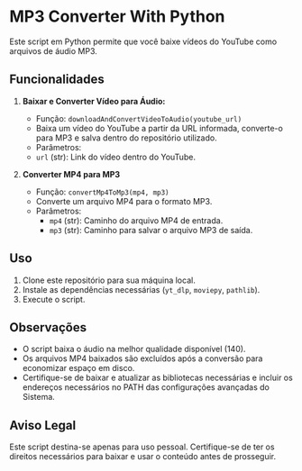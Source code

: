 # MP3 Converter With Python

Este script em Python permite que você baixe vídeos do YouTube como arquivos de áudio MP3.

## Funcionalidades

1. **Baixar e Converter Vídeo para Áudio:**
   - Função: `downloadAndConvertVideoToAudio(youtube_url)`
   - Baixa um vídeo do YouTube a partir da URL informada, converte-o para MP3 e salva dentro do repositório utilizado.
   -  Parâmetros:
     - `url` (str): Link do vídeo dentro do YouTube.

2. **Converter MP4 para MP3**
   - Função: `convertMp4ToMp3(mp4, mp3)`
   - Converte um arquivo MP4 para o formato MP3.
   - Parâmetros:
     - `mp4` (str): Caminho do arquivo MP4 de entrada.
     - `mp3` (str): Caminho para salvar o arquivo MP3 de saída.

## Uso

1. Clone este repositório para sua máquina local.
2. Instale as dependências necessárias (`yt_dlp`, `moviepy`, `pathlib`).
3. Execute o script.

## Observações

- O script baixa o áudio na melhor qualidade disponível (140).
- Os arquivos MP4 baixados são excluídos após a conversão para economizar espaço em disco.
- Certifique-se de baixar e atualizar as bibliotecas necessárias e incluir os endereços necessários no PATH das configurações avançadas do Sistema.

## Aviso Legal

Este script destina-se apenas para uso pessoal. Certifique-se de ter os direitos necessários para baixar e usar o conteúdo antes de prosseguir.

